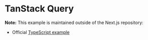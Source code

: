 # TanStack Query

**Note:** This example is maintained outside of the Next.js repository:

- Official [TypeScript example](https://github.com/TanStack/query/tree/beta/examples/react/nextjs)
